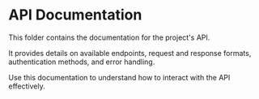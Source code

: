 # API Documentation

This folder contains the documentation for the project's API.

It provides details on available endpoints, request and response formats, authentication methods, and error handling.

Use this documentation to understand how to interact with the API effectively.
